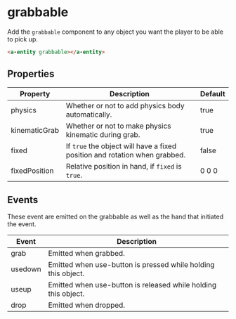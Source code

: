 # grabbable

Add the `grabbable` component to any object you want the player to be able to pick up.

```html
<a-entity grabbable></a-entity>
```


## Properties

| Property      | Description                                                                | Default |
| ------------- | -------------------------------------------------------------------------- | ------- |
| physics       | Whether or not to add physics body automatically.                          | true    |
| kinematicGrab | Whether or not to make physics kinematic during grab.                      | true    |
| fixed         | If `true` the object will have a fixed position and rotation when grabbed. | false   |
| fixedPosition | Relative position in hand, if `fixed` is `true`.                           | 0 0 0   |


## Events

These event are emitted on the grabbable as well as the hand that initiated the event.

| Event   | Description                                                    |
| ------- | -------------------------------------------------------------- |
| grab    | Emitted when grabbed.                                          |
| usedown | Emitted when use-button is pressed while holding this object.  |
| useup   | Emitted when use-button is released while holding this object. |
| drop    | Emitted when dropped.                                          |
